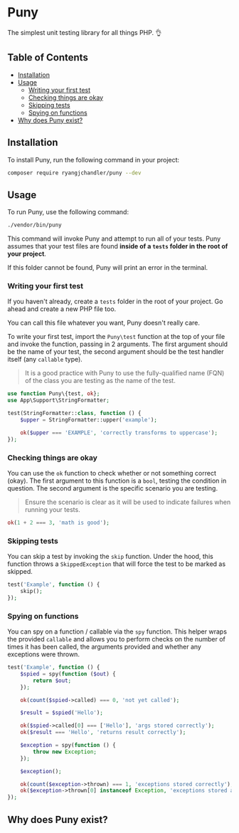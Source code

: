 # Puny

The simplest unit testing library for all things PHP. 👌

## Table of Contents

* [Installation](#installation)
* [Usage](#usage)
    * [Writing your first test](#writing-your-first-test)
    * [Checking things are okay](#checking-things-are-okay)
    * [Skipping tests](#skipping-tests)
    * [Spying on functions](#spying-on-functions)
* [Why does Puny exist?](#why-does-puny-exist)

## Installation

To install Puny, run the following command in your project:

```bash
composer require ryangjchandler/puny --dev
```

## Usage

To run Puny, use the following command:

```bash
./vendor/bin/puny
```

This command will invoke Puny and attempt to run all of your tests. Puny assumes that your test files are found **inside of a `tests` folder in the root of your project**.

If this folder cannot be found, Puny will print an error in the terminal.

### Writing your first test

If you haven't already, create a `tests` folder in the root of your project. Go ahead and create a new PHP file too.

You can call this file whatever you want, Puny doesn't really care.

To write your first test, import the `Puny\test` function at the top of your file and invoke the function, passing in 2 arguments. The first argument should be the name of your test, the second argument should be the test handler itself (any `callable` type).

> It is a good practice with Puny to use the fully-qualified name (FQN) of the class you are testing as the name of the test.

```php
use function Puny\{test, ok};
use App\Support\StringFormatter;

test(StringFormatter::class, function () {
    $upper = StringFormatter::upper('example');

    ok($upper === 'EXAMPLE', 'correctly transforms to uppercase');
});
```

### Checking things are okay

You can use the `ok` function to check whether or not something correct (okay). The first argument to this function is a `bool`, testing the condition in question. The second argument is the specific scenario you are testing.

> Ensure the scenario is clear as it will be used to indicate failures when running your tests.

```php
ok(1 + 2 === 3, 'math is good');
```

### Skipping tests

You can skip a test by invoking the `skip` function. Under the hood, this function throws a `SkippedException` that will force the test to be marked as skipped.

```php
test('Example', function () {
    skip();
});
```

### Spying on functions

You can spy on a function / callable via the `spy` function. This helper wraps the provided `callable` and allows you to perform checks on the number of times it has been called, the arguments provided and whether any exceptions were thrown.

```php
test('Example', function () {
    $spied = spy(function ($out) {
        return $out;
    });

    ok(count($spied->called) === 0, 'not yet called');

    $result = $spied('Hello');

    ok($spied->called[0] === ['Hello'], 'args stored correctly');
    ok($result === 'Hello', 'returns result correctly');

    $exception = spy(function () {
        throw new Exception;
    });

    $exception();

    ok(count($exception->thrown) === 1, 'exceptions stored correctly');
    ok($exception->thrown[0] instanceof Exception, 'exceptions stored are objects');
});
```

## Why does Puny exist?
